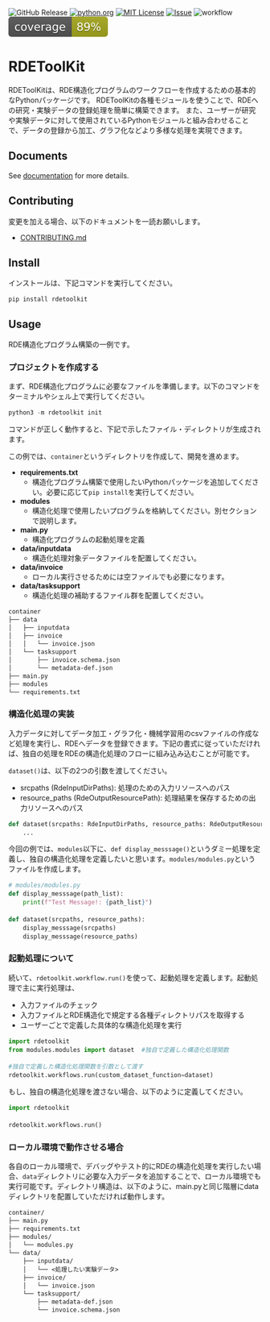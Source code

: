 ![GitHub Release](https://img.shields.io/github/v/release/nims-dpfc/rdetoolkit)
[![python.org](https://img.shields.io/badge/Python-3.9%7C3.10%7C3.11-%233776AB?logo=python)](https://www.python.org/downloads/release/python-3917/)
[![MIT License](https://img.shields.io/badge/license-MIT-green)](https://github.com/nims-dpfc/rdetoolkit/blob/main/LICENSE)
[![Issue](https://img.shields.io/badge/issue_tracking-github-orange)](https://github.com/nims-dpfc/rdetoolkit/issues)
![workflow](https://github.com/nims-dpfc/rdetoolkit/actions/workflows/main.yml/badge.svg)
![coverage](docs/img/coverage.svg)

# RDEToolKit

RDEToolKitは、RDE構造化プログラムのワークフローを作成するための基本的なPythonパッケージです。
RDEToolKitの各種モジュールを使うことで、RDEへの研究・実験データの登録処理を簡単に構築できます。
また、ユーザーが研究や実験データに対して使用されているPythonモジュールと組み合わせることで、データの登録から加工、グラフ化などより多様な処理を実現できます。

## Documents

See [documentation](https://nims-mdpf.github.io/rdetoolkit/) for more details.

## Contributing

変更を加える場合、以下のドキュメントを一読お願いします。

- [CONTRIBUTING.md](CONTRIBUTING.md)

## Install

インストールは、下記コマンドを実行してください。

```shell
pip install rdetoolkit
```

## Usage

RDE構造化プログラム構築の一例です。

### プロジェクトを作成する

まず、RDE構造化プログラムに必要なファイルを準備します。以下のコマンドをターミナルやシェル上で実行してください。

```python
python3 -m rdetoolkit init
```

コマンドが正しく動作すると、下記で示したファイル・ディレクトリが生成されます。

この例では、`container`というディレクトリを作成して、開発を進めます。

- **requirements.txt**
  - 構造化プログラム構築で使用したいPythonパッケージを追加してください。必要に応じて`pip install`を実行してください。
- **modules**
  - 構造化処理で使用したいプログラムを格納してください。別セクションで説明します。
- **main.py**
  - 構造化プログラムの起動処理を定義
- **data/inputdata**
  - 構造化処理対象データファイルを配置してください。
- **data/invoice**
  - ローカル実行させるためには空ファイルでも必要になります。
- **data/tasksupport**
  - 構造化処理の補助するファイル群を配置してください。

```shell
container
├── data
│   ├── inputdata
│   ├── invoice
│   │   └── invoice.json
│   └── tasksupport
│       ├── invoice.schema.json
│       └── metadata-def.json
├── main.py
├── modules
└── requirements.txt
```

### 構造化処理の実装

入力データに対してデータ加工・グラフ化・機械学習用のcsvファイルの作成など処理を実行し、RDEへデータを登録できます。下記の書式に従っていただければ、独自の処理をRDEの構造化処理のフローに組み込み込むことが可能です。

`dataset()`は、以下の2つの引数を渡してください。

- srcpaths (RdeInputDirPaths): 処理のための入力リソースへのパス
- resource_paths (RdeOutputResourcePath): 処理結果を保存するための出力リソースへのパス

```python
def dataset(srcpaths: RdeInputDirPaths, resource_paths: RdeOutputResourcePath):
    ...
```

今回の例では、`modules`以下に、`def display_messsage()`というダミー処理を定義し、独自の構造化処理を定義したいと思います。`modules/modules.py`というファイルを作成します。

```python
# modules/modules.py
def display_messsage(path_list):
    print(f"Test Message!: {path_list}")

def dataset(srcpaths, resource_paths):
    display_messsage(srcpaths)
    display_messsage(resource_paths)
```

### 起動処理について

続いて、`rdetoolkit.workflow.run()`を使って、起動処理を定義します。起動処理で主に実行処理は、

- 入力ファイルのチェック
- 入力ファイルとRDE構造化で規定する各種ディレクトリパスを取得する
- ユーザーごとで定義した具体的な構造化処理を実行

```python
import rdetoolkit
from modules.modules import dataset  #独自で定義した構造化処理関数

#独自で定義した構造化処理関数を引数として渡す
rdetoolkit.workflows.run(custom_dataset_function=dataset)
```

もし、独自の構造化処理を渡さない場合、以下のように定義してください。

```python
import rdetoolkit

rdetoolkit.workflows.run()
```

### ローカル環境で動作させる場合

各自のローカル環境で、デバッグやテスト的にRDEの構造化処理を実行したい場合、`data`ディレクトリに必要な入力データを追加することで、ローカル環境でも実行可能です。ディレクトリ構造は、以下のように、main.pyと同じ階層にdataディレクトリを配置していただければ動作します。

```shell
container/
├── main.py
├── requirements.txt
├── modules/
│   └── modules.py
└── data/
    ├── inputdata/
    │   └── <処理したい実験データ>
    ├── invoice/
    │   └── invoice.json
    └── tasksupport/
        ├── metadata-def.json
        └── invoice.schema.json
```
